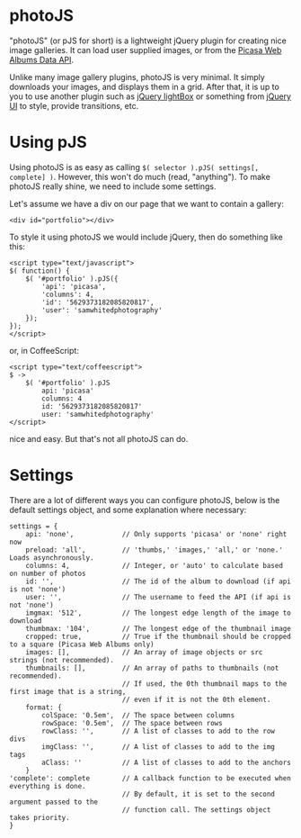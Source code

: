 # photoJS
"photoJS" (or pJS for short) is a lightweight jQuery plugin for creating nice image galleries.
It can load user supplied images, or from the [Picasa Web Albums Data API](https://code.google.com/apis/picasaweb/overview.html).

Unlike many image gallery plugins, photoJS is very minimal. It simply downloads your images, and displays them in a grid.
After that, it is up to you to use another plugin such as [jQuery lightBox](http://leandrovieira.com/projects/jquery/lightbox/)
or something from [jQuery UI](http://jqueryui.com/) to style, provide transitions, etc.

# Using pJS
Using photoJS is as easy as calling `$( selector ).pJS( settings[, complete] )`. However, this won't do much (read, "anything").
To make photoJS really shine, we need to include some settings.

Let's assume we have a div on our page that we want to contain a gallery:

	<div id="portfolio"></div>
	
To style it using photoJS we would include jQuery, then do something like this:

	<script type="text/javascript">
	$( function() {
		$( '#portfolio' ).pJS({
			'api': 'picasa',
			'columns': 4,
			'id': '5629373182085820817',
			'user': 'samwhitedphotography'
		});
	});
	</script>
	
or, in CoffeeScript:

	<script type="text/coffeescript">
	$ ->
		$( '#portfolio' ).pJS
			api: 'picasa'
			columns: 4
			id: '5629373182085820817'
			user: 'samwhitedphotography'
	</script>

nice and easy. But that's not all photoJS can do.

# Settings
There are a lot of different ways you can configure photoJS, below is the default settings object, and some explanation where necessary:

	settings = {
		api: 'none',			// Only supports 'picasa' or 'none' right now
		preload: 'all',			// 'thumbs,' 'images,' 'all,' or 'none.' Loads asynchronously.
		columns: 4,				// Integer, or 'auto' to calculate based on number of photos
		id: '',					// The id of the album to download (if api is not 'none')
		user: '',				// The username to feed the API (if api is not 'none')
		imgmax: '512',			// The longest edge length of the image to download
		thumbmax: '104',		// The longest edge of the thumbnail image
		cropped: true,			// True if the thumbnail should be cropped to a square (Picasa Web Albums only)
		images: [],				// An array of image objects or src strings (not recommended).
		thumbnails: [],			// An array of paths to thumbnails (not recommended).
								// If used, the 0th thumbnail maps to the first image that is a string,
								// even if it is not the 0th element.
		format: {
			colSpace: '0.5em',	// The space between columns
			rowSpace: '0.5em',	// The space between rows
			rowClass: '',		// A list of classes to add to the row divs
			imgClass: '',		// A list of classes to add to the img tags
			aClass: ''			// A list of classes to add to the anchors
		}
	'complete': complete		// A callback function to be executed when everything is done.
								// By default, it is set to the second argument passed to the
								// function call. The settings object takes priority.
	}
